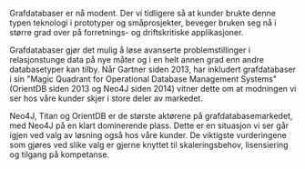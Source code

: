 Grafdatabaser er nå modent. Der vi tidligere så at kunder brukte denne typen teknologi i prototyper og småprosjekter, beveger bruken seg nå i større grad over på forretnings- og driftskritiske applikasjoner.

Grafdatabaser gjør det mulig å løse avanserte problemstillinger i relasjonstunge data på nye måter og i en helt annen grad enn andre databasetyper kan tilby. Når Gartner siden 2013, har inkludert grafdatabaser i sin "Magic Quadrant for Operational Database Management Systems" (OrientDB siden 2013 og Neo4J siden 2014) vitner dette om at modningen vi ser hos våre kunder skjer i store deler av markedet.

Neo4J, Titan og OrientDB er de største aktørene på grafdatabasemarkedet, med Neo4J på en klart dominerende plass. Dette er en situasjon vi ser går igjen ved valg av løsning også hos våre kunder. De viktigste vurderingene som gjøres ved slike valg er gjerne knyttet til skaleringsbehov, lisensiering og tilgang på kompetanse.